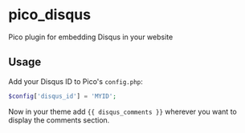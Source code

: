 # pico_disqus

Pico plugin for embedding Disqus in your website

## Usage

Add your Disqus ID to Pico's `config.php`:

```php
$config['disqus_id'] = 'MYID'; 
```

Now in your theme add `{{ disqus_comments }}` wherever you want to display the comments section.
